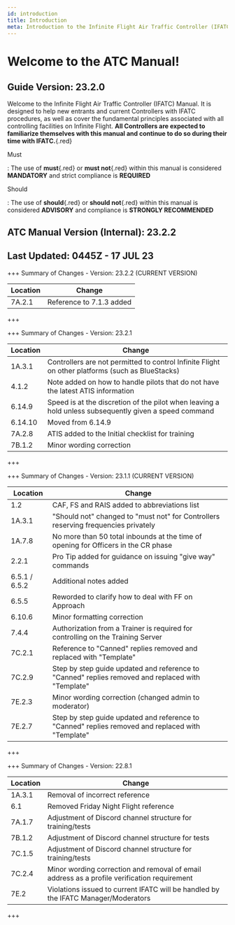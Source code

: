 ```yaml
---
id: introduction
title: Introduction
meta: Introduction to the Infinite Flight Air Traffic Controller (IFATC) Manual.
---
```


# Welcome to the ATC Manual!



## Guide Version: 23.2.0



Welcome to the Infinite Flight Air Traffic Controller (IFATC) Manual. It is designed to help new entrants and current Controllers with IFATC procedures, as well as cover the fundamental principles associated with all controlling facilities on Infinite Flight. **All Controllers are expected to familiarize themselves with this manual and continue to do so during their time with IFATC.**{.red}



Must

: The use of **must**{.red} or **must not**{.red} within this manual is considered **MANDATORY** and strict compliance is **REQUIRED**

Should

: The use of **should**{.red} or **should not**{.red} within this manual is considered **ADVISORY** and compliance is **STRONGLY RECOMMENDED**



## ATC Manual Version (Internal): 23.2.2

## Last Updated: 0445Z - 17 JUL 23



+++ Summary of Changes - Version: 23.2.2 (CURRENT VERSION)

| Location | Change                   |
| -------- | ------------------------ |
| 7A.2.1   | Reference to 7.1.3 added |

+++



+++ Summary of Changes - Version: 23.2.1

| Location | Change                                                       |
| -------- | ------------------------------------------------------------ |
| 1A.3.1   | Controllers are not permitted to control Infinite Flight on other platforms (such as BlueStacks) |
| 4.1.2    | Note added on how to handle pilots that do not have the latest ATIS information |
| 6.14.9   | Speed is at the discretion of the pilot when leaving a hold unless subsequently given a speed command |
| 6.14.10  | Moved from 6.14.9                                            |
| 7A.2.8   | ATIS added to the Initial checklist for training             |
| 7B.1.2   | Minor wording correction                                     |

+++



+++ Summary of Changes - Version: 23.1.1 (CURRENT VERSION)

| Location      | Change                                                       |
| ------------- | ------------------------------------------------------------ |
| 1.2           | CAF, FS and RAIS added to abbreviations list                 |
| 1A.3.1        | "Should not" changed to "must not" for Controllers reserving frequencies privately |
| 1A.7.8        | No more than 50 total inbounds at the time of opening for Officers in the CR phase |
| 2.2.1         | Pro Tip added for guidance on issuing "give way" commands    |
| 6.5.1 / 6.5.2 | Additional notes added                                       |
| 6.5.5         | Reworded to clarify how to deal with FF on Approach          |
| 6.10.6        | Minor formatting correction                                  |
| 7.4.4         | Authorization from a Trainer is required for controlling on the Training Server |
| 7C.2.1        | Reference to "Canned" replies removed and replaced with "Template" |
| 7C.2.9        | Step by step guide updated and reference to "Canned" replies removed and replaced with "Template" |
| 7E.2.3        | Minor wording correction (changed admin to moderator)        |
| 7E.2.7        | Step by step guide updated and reference to "Canned" replies removed and replaced with "Template" |

+++



+++ Summary of Changes - Version: 22.8.1

| Location | Change                                                       |
| -------- | ------------------------------------------------------------ |
| 1A.3.1   | Removal of incorrect reference                               |
| 6.1      | Removed Friday Night Flight reference                        |
| 7A.1.7   | Adjustment of Discord channel structure for training/tests   |
| 7B.1.2   | Adjustment of Discord channel structure for tests            |
| 7C.1.5   | Adjustment of Discord channel structure for training/tests   |
| 7C.2.4   | Minor wording correction and removal of email address as a profile verification requirement |
| 7E.2     | Violations issued to current IFATC will be handled by the IFATC Manager/Moderators |

+++

